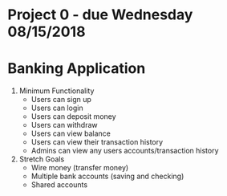 # Project 0 - due Wednesday 08/15/2018
# Banking Application
1. Minimum Functionality
	* Users can sign up
	* Users can login
	* Users can deposit money
	* Users can withdraw
	* Users can view balance
	* Users can view their transaction history
	* Admins can view any users accounts/transaction history
2. Stretch Goals
	* Wire money (transfer money)
	* Multiple bank accounts (saving and checking)
	* Shared accounts
